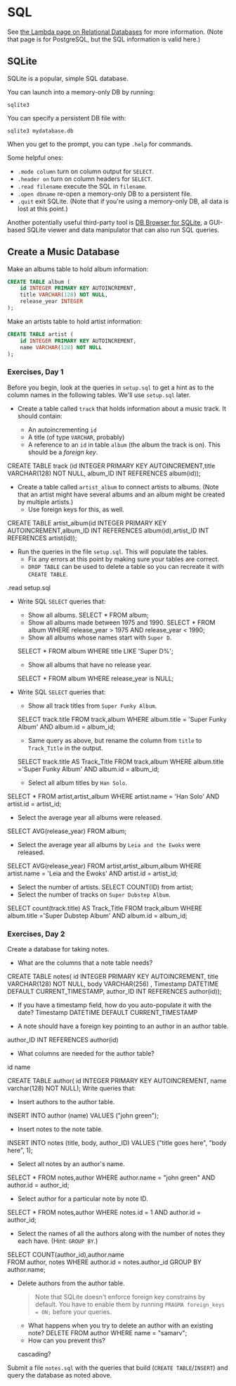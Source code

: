 # SQL

See [the Lambda page on Relational
Databases](https://github.com/LambdaSchool/Relational-Databases) for more
information. (Note that page is for PostgreSQL, but the SQL information is valid
here.)

## SQLite

SQLite is a popular, simple SQL database.

You can launch into a memory-only DB by running:

```
sqlite3
```

You can specify a persistent DB file with:

```
sqlite3 mydatabase.db
```

When you get to the prompt, you can type `.help` for commands.

Some helpful ones:

* `.mode column` turn on column output for `SELECT`.
* `.header on` turn on column headers for `SELECT`.
* `.read filename` execute the SQL in `filename`.
* `.open dbname` re-open a memory-only DB to a persistent file.
* `.quit` exit SQLite. (Note that if you're using a memory-only DB, all
  data is lost at this point.)

Another potentially useful third-party tool is [DB Browser for
SQLite](https://sqlitebrowser.org/), a GUI-based SQLite viewer and data
manipulator that can also run SQL queries.


## Create a Music Database

Make an albums table to hold album information:

```sql
CREATE TABLE album (
    id INTEGER PRIMARY KEY AUTOINCREMENT,
    title VARCHAR(128) NOT NULL,
    release_year INTEGER
);
```

Make an artists table to hold artist information:

```sql
CREATE TABLE artist (
    id INTEGER PRIMARY KEY AUTOINCREMENT,
    name VARCHAR(128) NOT NULL
);
```


### Exercises, Day 1

Before you begin, look at the queries in `setup.sql` to get a hint as to the
column names in the following tables. We'll use `setup.sql` later.

* Create a table called `track` that holds information about a music track. It should contain:

  * An autoincrementing `id`
  * A title (of type `VARCHAR`, probably)
  * A reference to an `id` in table `album` (the album the track is on). This
    should be a _foreign key_.

CREATE TABLE track (id INTEGER PRIMARY KEY AUTOINCREMENT,title VARCHAR(128) NOT NULL, album_ID INT REFERENCES album(id));


* Create a table called `artist_album` to connect artists to albums. (Note that
  an artist might have several albums and an album might be created by multiple
  artists.)
  * Use foreign keys for this, as well.
 
 CREATE TABLE artist_album(id INTEGER PRIMARY KEY AUTOINCREMENT,album_ID INT REFERENCES album(id),artist_ID INT REFERENCES artist(id));


* Run the queries in the file `setup.sql`. This will populate the tables.
  * Fix any errors at this point by making sure your tables are correct.
  * `DROP TABLE` can be used to delete a table so you can recreate it with
    `CREATE TABLE`.

.read setup.sql

* Write SQL `SELECT` queries that:
  * Show all albums.
  SELECT * FROM album;
  * Show all albums made between 1975 and 1990.
  SELECT * FROM album WHERE release_year > 1975 AND release_year < 1990;
  * Show all albums whose names start with `Super D`.

  SELECT * FROM album WHERE title LIKE 'Super D%';

  * Show all albums that have no release year.

  SELECT * FROM album WHERE release_year is NULL;

* Write SQL `SELECT` queries that:
  * Show all track titles from `Super Funky Album`.

  SELECT track.title FROM track,album WHERE album.title = 'Super Funky Album' AND album.id = album_id;

  * Same query as above, but rename the column from `title` to `Track_Title` in the output.

  SELECT track.title AS Track_Title FROM track,album WHERE album.title ='Super Funky Album' AND album.id = album_id;

  * Select all album titles by `Han Solo`.

SELECT * FROM artist,artist_album WHERE artist.name = 'Han Solo' AND artist.id = artist_id;

  * Select the average year all albums were released.

SELECT AVG(release_year) FROM album;

  * Select the average year all albums by `Leia and the Ewoks` were released.

SELECT AVG(release_year) FROM artist,artist_album,album  WHERE artist.name = 'Leia and the Ewoks' AND artist.id = artist_id;

  * Select the number of artists.
SELECT COUNT(ID) from artist;
  * Select the number of tracks on `Super Dubstep Album`.

  SELECT count(track.title) AS Track_Title FROM track,album WHERE album.title ='Super Dubstep Album' AND album.id = album_id;

### Exercises, Day 2

Create a database for taking notes.

* What are the columns that a note table needs?

CREATE TABLE notes( id INTEGER PRIMARY KEY AUTOINCREMENT, title VARCHAR(128) NOT NULL, body VARCHAR(256) , Timestamp DATETIME DEFAULT CURRENT_TIMESTAMP, author_ID INT REFERENCES author(id));

* If you have a timestamp field, how do you auto-populate it with the date?
Timestamp DATETIME DEFAULT CURRENT_TIMESTAMP

* A note should have a foreign key pointing to an author in an author table.


author_ID INT REFERENCES author(id)

* What columns are needed for the author table?

id
name

CREATE TABLE author( id INTEGER PRIMARY KEY AUTOINCREMENT, name varchar(128) NOT NULL);
Write queries that:

* Insert authors to the author table.

 INSERT INTO author (name) VALUES ("john green");

* Insert notes to the note table.

INSERT INTO notes (title, body, author_ID) VALUES ("title goes here", "body here", 1);

* Select all notes by an author's name.

SELECT * FROM notes,author WHERE author.name = "john green" AND author.id = author_id;

* Select author for a particular note by note ID.

SELECT * FROM notes,author WHERE notes.id = 1  AND author.id = author_id;

* Select the names of all the authors along with the number of notes they each have. (Hint: `GROUP BY`.)

SELECT COUNT(author_id),author.name  
  FROM author, notes 
  WHERE author.id = notes.author_id
  GROUP BY author.name; 
* Delete authors from the author table.
  > Note that SQLite doesn't enforce foreign key constrains by default. You have
  > to enable them by running `PRAGMA foreign_keys = ON;` before your queries.
  
  * What happens when you try to delete an author with an existing note?
   DELETE FROM author WHERE name = "samarv";
  * How can you prevent this?

  cascading?

Submit a file `notes.sql` with the queries that build (`CREATE TABLE`/`INSERT`)
and query the database as noted above.

